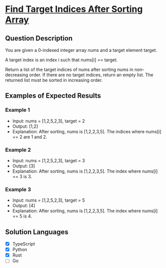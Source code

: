 # [Find Target Indices After Sorting Array](https://leetcode.com/problems/find-target-indices-after-sorting-array/)

## Question Description

You are given a 0-indexed integer array nums and a target element target.

A target index is an index i such that nums[i] == target.

Return a list of the target indices of nums after sorting nums in non-decreasing order. If there are no target indices, return an empty list. The returned list must be sorted in increasing order.

## Examples of Expected Results

### Example 1

- Input: nums = [1,2,5,2,3], target = 2
- Output: [1,2]
- Explanation: After sorting, nums is [1,2,2,3,5].
    The indices where nums[i] == 2 are 1 and 2.

### Example 2

- Input: nums = [1,2,5,2,3], target = 3
- Output: [3]
- Explanation: After sorting, nums is [1,2,2,3,5].
The index where nums[i] == 3 is 3.

### Example 3

- Input: nums = [1,2,5,2,3], target = 5
- Output: [4]
- Explanation: After sorting, nums is [1,2,2,3,5].
The index where nums[i] == 5 is 4.

## Solution Languages

- [x] TypeScript
- [x] Python
- [x] Rust
- [ ] Go
